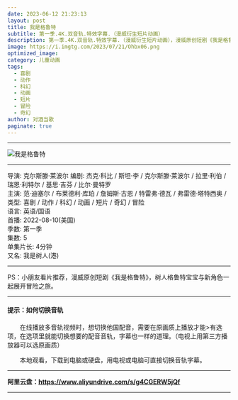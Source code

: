 ```yaml
---
date: 2023-06-12 21:23:13
layout: post
title: 我是格鲁特
subtitle: 第一季.4K.双音轨.特效字幕.（漫威衍生短片动画）
description: 第一季.4K.双音轨.特效字幕.（漫威衍生短片动画），漫威原创短剧《我是格鲁特》，树人格鲁特宝宝与新角色一起展开冒险之旅...
image: https://i.imgtg.com/2023/07/21/Ohbx06.png
optimized_image: 
category: 儿童动画
tags:
  - 喜剧
  - 动作
  - 科幻
  - 动画
  - 短片
  - 冒险
  - 奇幻
author: 对酒当歌
paginate: true
---
```

---
![我是格鲁特](https://i.imgtg.com/2023/07/21/OhbFMP.png)

---

导演: 克尔斯滕·莱波尔
编剧: 杰克·科比 / 斯坦·李 / 克尔斯滕·莱波尔 / 拉里·利伯 / 瑞恩·利特尔 / 基思·吉芬 / 比尔·曼特罗  
主演: 范·迪塞尔 / 布莱德利·库珀 / 詹姆斯·古恩 / 特雷弗·德瓦 / 弗雷德·塔特西奥 /  
类型: 喜剧 / 动作 / 科幻 / 动画 / 短片 / 奇幻 / 冒险  
语言: 英语/国语  
首播: 2022-08-10(美国)  
季数: 第一季  
集数: 5  
单集片长: 4分钟  
又名: 我是树人(港)  

---
PS：小朋友看片推荐，漫威原创短剧《我是格鲁特》，树人格鲁特宝宝与新角色一起展开冒险之旅。

---

#### 提示：如何切换音轨

　　在线播放多音轨视频时，想切换他国配音，需要在原画质上播放才能>有选项，在选项里就能切换想要的配音音轨，字幕也一样的道理。（电视上用第三方播放器可以选原画质）

　　本地观看，下载到电脑或硬盘，用电视或电脑可直接切换音轨字幕。

---

**阿里云盘：<https://www.aliyundrive.com/s/g4CGERW5jQf>**

---
